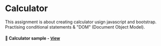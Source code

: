 
# Calculator

This assignment is about creating calculator usign javascript and bootstrap. Practising conditional statements & "DOM" (Document Object Model).

<h4>🔹 Calculator sample - <a href="https://simonakom.github.io/calculator/calculator.html" style="font-size:small;">View</a><h4>

